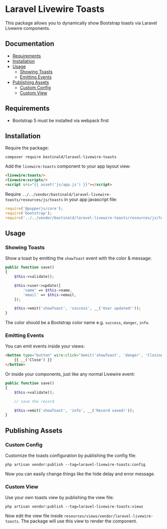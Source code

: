 # Laravel Livewire Toasts

This package allows you to dynamically show Bootstrap toasts via Laravel Livewire components.

## Documentation

- [Requirements](#requirements)
- [Installation](#installation)
- [Usage](#usage)
    - [Showing Toasts](#showing-toasts)
    - [Emitting Events](#emitting-events)
- [Publishing Assets](#publishing-assets)
    - [Custom Config](#custom-config)
    - [Custom View](#custom-view)

## Requirements

- Bootstrap 5 must be installed via webpack first

## Installation

Require the package:

```console
composer require bastinald/laravel-livewire-toasts
```

Add the `livewire:toasts` component to your app layout view:

```html
<livewire:toasts/>
<livewire:scripts/>
<script src="{{ asset('js/app.js') }}"></script>
```

Require `../../vendor/bastinald/laravel-livewire-toasts/resources/js/toasts` in your app javascript file:

```javascript
require('@popperjs/core');
require('bootstrap');
require('../../vendor/bastinald/laravel-livewire-toasts/resources/js/toasts');
```

## Usage

### Showing Toasts

Show a toast by emitting the `showToast` event with the color & message:

```php
public function save()
{
    $this->validate();

    $this->user->update([
        'name' => $this->name,
        'email' => $this->email,
    ]);

    $this->emit('showToast', 'success', __('User updated!'));
}
```

The color should be a Bootstrap color name e.g. `success`, `danger`, `info`.

### Emitting Events

You can emit events inside your views:

```html
<button type="button" wire:click="$emit('showToast', 'danger', 'Closing!')">
    {{ __('Close') }}
</button>
```

Or inside your components, just like any normal Livewire event:

```php
public function save()
{
    $this->validate();

    // save the record

    $this->emit('showToast', 'info', __('Record saved!'));
}
```

## Publishing Assets

### Custom Config

Customize the toasts configuration by publishing the config file:

```console
php artisan vendor:publish --tag=laravel-livewire-toasts:config
```

Now you can easily change things like the hide delay and error message.

### Custom View

Use your own toasts view by publishing the view file:

```console
php artisan vendor:publish --tag=laravel-livewire-toasts:views
```

Now edit the view file inside `resources/views/vendor/laravel-livewire-toasts`. The package will use this view to render the component.
